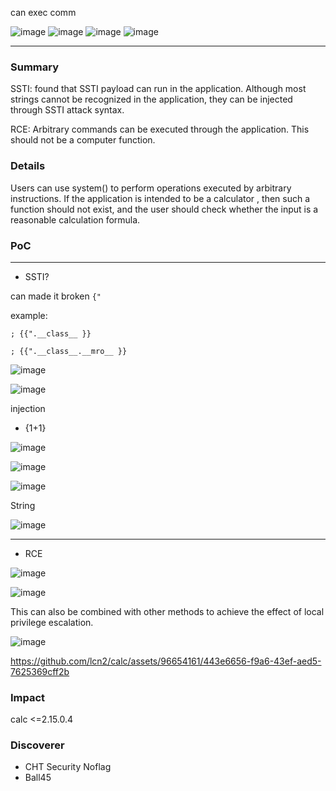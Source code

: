 can exec comm

![image](https://github.com/Trinity-SYT-SECURITY/vuln_issue_injc/assets/96654161/f669a793-c431-4962-9c8a-3d121145b4f2)
![image](https://github.com/Trinity-SYT-SECURITY/vuln_issue_injc/assets/96654161/033e85cc-7365-4b47-9ff4-e78d583c1ede)
![image](https://github.com/Trinity-SYT-SECURITY/vuln_issue_injc/assets/96654161/9765f8aa-838c-4fc1-a8a4-5d54e9d57c22)
![image](https://github.com/Trinity-SYT-SECURITY/vuln_issue_injc/assets/96654161/d4edd296-d097-45c1-9ad1-d522867eda1b)

----
### Summary
SSTI:
found that SSTI payload can run in the application. Although most strings cannot be recognized in the application, they can be injected through SSTI attack syntax.

RCE:
Arbitrary commands can be executed through the application. This should not be a computer function.

### Details

Users can use system() to perform operations executed by arbitrary instructions. If the application is intended to be a calculator
, then such a function should not exist, and the user should check whether the input is a reasonable calculation formula.

### PoC

----
+ SSTI? 

can made it broken `{"`

example:

`; {{".__class__ }}`

`; {{".__class__.__mro__ }}`

![image](https://github.com/Trinity-SYT-SECURITY/vuln_issue_injc/assets/96654161/ca00057d-f52e-48af-9b64-364ae1ad4fce)

![image](https://github.com/Trinity-SYT-SECURITY/vuln_issue_injc/assets/96654161/a2a6fdc0-ea7b-4876-bb8f-ebc75cc9be07)


injection

+ {1+1}
  
![image](https://github.com/Trinity-SYT-SECURITY/vuln_issue_injc/assets/96654161/3036c64f-a171-403c-a5a3-c2927ac3d3d3)

![image](https://github.com/Trinity-SYT-SECURITY/vuln_issue_injc/assets/96654161/6d2988f8-df37-495a-ad3f-6683d601dae9)

![image](https://github.com/Trinity-SYT-SECURITY/vuln_issue_injc/assets/96654161/3b3a23ec-7621-4393-b5b1-2d25cdd550cd)


String

![image](https://github.com/Trinity-SYT-SECURITY/vuln_issue_injc/assets/96654161/57b67fc1-ca07-45ca-a166-278e108cb3f5)

------

+ RCE

![image](https://github.com/lcn2/calc/assets/96654161/9932cc87-25b1-4773-a548-43e49408ce5a)

![image](https://github.com/lcn2/calc/assets/96654161/8a1bfc96-0e77-4919-a4c0-b2b5eaea15ad)

This can also be combined with other methods to achieve the effect of local privilege escalation.

![image](https://github.com/lcn2/calc/assets/96654161/124c28c7-d854-4191-9759-091aac5e7d8d)

https://github.com/lcn2/calc/assets/96654161/443e6656-f9a6-43ef-aed5-7625369cff2b

### Impact

calc <=2.15.0.4

### Discoverer
+ CHT Security Noflag
+ Ball45
